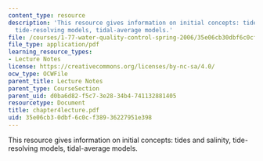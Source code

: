 ```yaml
---
content_type: resource
description: 'This resource gives information on initial concepts: tides and salinity,
  tide-resolving models, tidal-average models.'
file: /courses/1-77-water-quality-control-spring-2006/35e06cb30dbf6c0cf38936227951e398_chapter4lecture.pdf
file_type: application/pdf
learning_resource_types:
- Lecture Notes
license: https://creativecommons.org/licenses/by-nc-sa/4.0/
ocw_type: OCWFile
parent_title: Lecture Notes
parent_type: CourseSection
parent_uid: d0ba6d82-f5c7-3e28-34b4-741132881405
resourcetype: Document
title: chapter4lecture.pdf
uid: 35e06cb3-0dbf-6c0c-f389-36227951e398
---
```

This resource gives information on initial concepts: tides and salinity, tide-resolving models, tidal-average models.